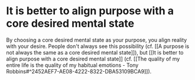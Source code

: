 # It is better to align purpose with a core desired mental state

By choosing a core desired mental state as your purpose, you align reality with your desire. People don't always see this possibility (cf. [[A purpose is not always the same as a core desired mental state]]), but [[It is better to align purpose with a core desired mental state]] (cf. [[The quality of my entire life is the quality of my habitual emotions - Tony Robbins#^2452AEF7-AE08-4222-8322-DBA53109BCA9]]).

